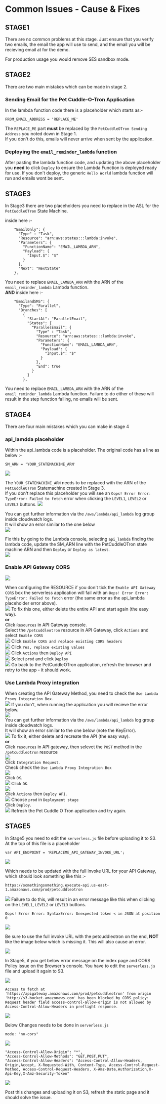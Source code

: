 # Common Issues - Cause & Fixes

## STAGE1

There are no common problems at this stage. Just ensure that you verify two emails, the email the app will use to send, and the email you will be recieving email at for the demo.  

For production usage you would remove SES sandbox mode.  

## STAGE2

There are two main mistakes which can be made in stage 2.  

### Sending Email for the Pet Cuddle-O-Tron Application

In the lambda function code there is a placeholder which starts as:-
```
FROM_EMAIL_ADDRESS = 'REPLACE_ME'
```
The `REPLACE_ME` part **must** be replaced by the `PetCuddleOTron Sending Address` you noted down in Stage 1.  
If you don't do this, emails will never arrive when sent by the application.  

### Deploying the `email_reminder_lambda` function

After pasting the lambda function code, and updating the above placeholder you **need** to click `Deploy` to ensure the Lambda Function is deployed ready for use. If you don't deploy, the generic `Hello World` lambda function will run and emails wont be sent.  

## STAGE3

In Stage3 there are two placeholders you need to replace in the ASL for the `PetCuddleOTron` State Machine.  

inside here :-

```
    "EmailOnly": {
      "Type" : "Task",
      "Resource": "arn:aws:states:::lambda:invoke",
      "Parameters": {
        "FunctionName": "EMAIL_LAMBDA_ARN",
        "Payload": {
          "Input.$": "$"
        }
      },
      "Next": "NextState"
    },
```

You need to replace `EMAIL_LAMBDA_ARN` with the ARN of the `email_reminder_lambda` Lambda function.  
**AND**
inside here :-
```
    "EmailandSMS": {
      "Type": "Parallel",
      "Branches": [
        {
          "StartAt": "ParallelEmail",
          "States": {
            "ParallelEmail": {
              "Type" : "Task",
              "Resource": "arn:aws:states:::lambda:invoke",
              "Parameters": {
                "FunctionName": "EMAIL_LAMBDA_ARN",
                "Payload": {
                  "Input.$": "$"
                }
              },
              "End": true
            }
          }
        },
```
You need to replace `EMAIL_LAMBDA_ARN` with the ARN of the `email_reminder_lambda` Lambda function. 
Failure to do either of these will result in the step function failing, no emails will be sent.  

## STAGE4

There are four main mistakes which you can make in stage 4

### api_lamdda placeholder

Within the api_lambda code is a placeholder. The original code has a line as below :-
```
SM_ARN = 'YOUR_STATEMACHINE_ARN'
```
![](api_lambda_placeholder/api_lambda_placeholder1.png) 

The `YOUR_STATEMACHINE_ARN` needs to be replaced with the ARN of the `PetCuddleOTron` Statemachine created in Stage 3.  
If you don't replace this placeholder you will see an `Oops! Error Error: TypeError: Failed to fetch` error when clicking the `LEVEL1`, `LEVEL2` or `LEVEL3` buttons. 
![](api_lambda_placeholder/api_lambda_placeholder2.png) 

You can get further information via the `/aws/lambda/api_lambda` log group inside cloudwatch logs.  
It will show an error similar to the one below  
![](api_lambda_placeholder/api_lambda_placeholder3.png) 

Fix this by going to the Lambda console, selecting `api_lambda` finding the lambda code, update the SM_ARN line with the PetCuddleOTron state machine ARN and then `Deploy` or `Deploy as latest`.  
![](api_lambda_placeholder/api_lambda_placeholder4.png) 

### Enable API Gateway CORS

![](corsbox/cors1.png) 

When configuring the RESOURCE if you don't tick the `Enable API Gateway CORS` box the serverless application will fail with an `Oops! Error Error: TypeError: Failed to fetch` error (the same error as the api_lambda placeholder error above).  
![](corsbox/cors2.png)
To fix this one, either delete the entire API and start again (the easy way).  
**or**  
Click `Resources` in API Gateway console.  
Select the `/petcuddleotron` resource in API Gateway, click `Actions` and select `Enable CORS`  
![](corsbox/cors3.png)
Click `Enable CORS and replace existing CORS headers`  
![](corsbox/cors4.png)
Click `Yes, replace existing values`  
![](corsbox/cors5.png)
Click `Actions` then `Deploy API`    
![](corsbox/cors6.png)
Select `prod` and click `Deploy`  
![](corsbox/cors7.png)
Go back to the PetCuddleOTron application, refresh the browser and retry to the app - it should work.  


### Use Lambda Proxy integration

When creating the API Gateway Method, you need to check the `Use Lambda Proxy Integration Box`.   
![](lambdaproxyintegration/lambdaproxyintegration1.png) 
If you don't, when running the application you will recieve the error below.  
![](lambdaproxyintegration/lambdaproxyintegration2.png)  
You can get further information via the `/aws/lambda/api_lambda` log group inside cloudwatch logs.  
It will show an error similar to the one below (note the KeyError).   
![](lambdaproxyintegration/lambdaproxyintegration3.png) 
To fix it, either delete and recreate the API (the easy way).  
**or**  
Click `resources` in API gateway, then selevct the `POST` method in the `/petcuddleotron` resource  
![](lambdaproxyintegration/lambdaproxyintegration4.png)  
Click `Integration Request`.  
Check check the `Use Lambda Proxy Integration Box`  
![](lambdaproxyintegration/lambdaproxyintegration5.png)  
Click `OK`.  
![](lambdaproxyintegration/lambdaproxyintegration6.png) 
Click `OK`.  
![](lambdaproxyintegration/lambdaproxyintegration7.png)  
Click `Actions` then `Deploy API`.  
![](lambdaproxyintegration/lambdaproxyintegration8.png) 
Choose `prod` in `Deployment stage`   
Click `Deploy`.  
![](lambdaproxyintegration/lambdaproxyintegration9.png) 
Refresh the Pet Cuddle O Tron application and try again.   


## STAGE5

In Stage5 you need to edit the `serverless.js` file before uploading it to S3.  
At the top of this file is a placeholder  
```
var API_ENDPOINT = 'REPLACEME_API_GATEWAY_INVOKE_URL';
```
![](serverlessjs_notupdated/serverlessjs1.png) 

Which needs to be updated with the full Invoke URL for your API Gateway, which should look something like this :-
```
https://somethingsomething.execute-api.us-east-1.amazonaws.com/prod/petcuddleotron
```
![](serverlessjs_notupdated/serverlessjs4.png) 
Failure to do this, will result in an error message like this when clicking on the `LEVEL1`, `LEVEL2` or `LEVEL3` buttons.  
```
Oops! Error Error: SyntaxError: Unexpected token < in JSON at position 0
```
![](serverlessjs_notupdated/serverlessjs2.png) 

Be sure to use the full invoke URL with the petcuddleotron on the end, **NOT** like the image below which is missing it. This will also cause an error.  

![](serverlessjs_notupdated/serverlessjs3.png) 

In Stage5, if you get below error message on the index page and CORS Policy issue on the Browser's console.
You have to edit the `serverless.js` file and upload it again to S3. 

![](serverlessjs_notupdated/cors-failed-to-fetch.PNG) 

```
Access to fetch at 'https://apigateway.amazonaws.com/prod/petcuddleotron' from origin 'http://s3-bucket.amazonaws.com' has been blocked by CORS policy: Request header field access-control-allow-origin is not allowed by Access-Control-Allow-Headers in preflight response.
```

![](serverlessjs_notupdated/cors-failed-to-fetch-console-error.PNG) 

Below Changes needs to be done in `serverless.js`
```
mode: "no-cors"
```
![](serverlessjs_notupdated/serverlessjs-cors-issue.PNG) 

```
"Access-Control-Allow-Origin": "*",
"Access-Control-Allow-Methods": "GET,POST,PUT",
"Access-Control-Allow-Headers": "Access-Control-Allow-Headers, Origin,Accept, X-Requested-With, Content-Type, Access-Control-Request-Method, Access-Control-Request-Headers, X-Amz-Date,Authorization,X-Api-Key,X-Amz-Security-Token"
```

![](serverlessjs_notupdated/serverlessjs-cors-issue-solution.PNG) 

Post this changes and uploading it on S3, refresh the static page and it should solve the issue.
